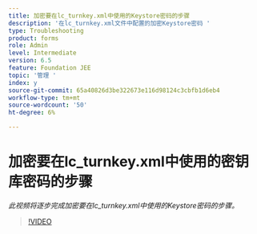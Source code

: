 ```yaml
---
title: 加密要在lc_turnkey.xml中使用的Keystore密码的步骤
description: '在lc_turnkey.xml文件中配置的加密Keystore密码 '
type: Troubleshooting
product: forms
role: Admin
level: Intermediate
version: 6.5
feature: Foundation JEE
topic: '管理 '
index: y
source-git-commit: 65a40826d3be322673e116d98124c3cbfb1d6eb4
workflow-type: tm+mt
source-wordcount: '50'
ht-degree: 6%

---
```



# 加密要在lc_turnkey.xml中使用的密钥库密码的步骤

*此视频将逐步完成加密要在lc_turnkey.xml中使用的Keystore密码的步骤。*

>[!VIDEO](https://video.tv.adobe.com/v/335538?quality=9&learn=on)

